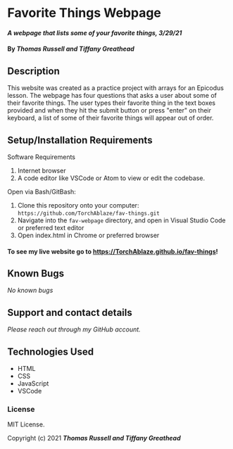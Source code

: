 # Favorite Things Webpage

#### _A webpage that lists some of your favorite things, 3/29/21_

#### By _**Thomas Russell and Tiffany Greathead**_

## Description

This website was created as a practice project with arrays for an Epicodus lesson. The webpage has four questions that asks a user about some of their favorite things. The user types their favorite thing in the text boxes provided and when they hit the submit button or press "enter" on their keyboard, a list of some of their favorite things will appear out of order.

## Setup/Installation Requirements

Software Requirements

1. Internet browser
2. A code editor like VSCode or Atom to view or edit the codebase.

Open via Bash/GitBash:

1. Clone this repository onto your computer:
   `https://github.com/TorchAblaze/fav-things.git`
2. Navigate into the `fav-webpage` directory, and open in Visual Studio Code or preferred text editor
3. Open index.html in Chrome or preferred browser

#### To see my live website go to https://TorchAblaze.github.io/fav-things!

## Known Bugs

_No known bugs_

## Support and contact details

_Please reach out through my GitHub account._

## Technologies Used

- HTML
- CSS
- JavaScript
- VSCode

### License

MIT License.

Copyright (c) 2021 **_Thomas Russell and Tiffany Greathead_**
